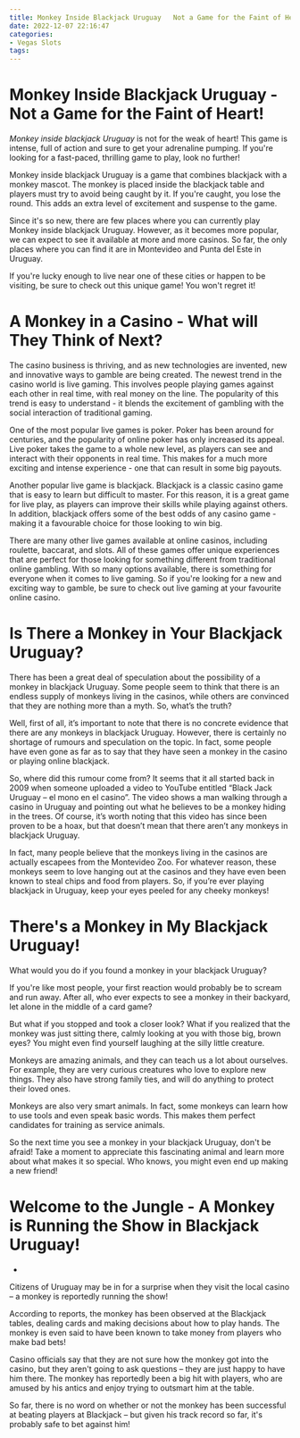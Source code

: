 ```yaml
---
title: Monkey Inside Blackjack Uruguay   Not a Game for the Faint of Heart!
date: 2022-12-07 22:16:47
categories:
- Vegas Slots
tags:
---
```



#  Monkey Inside Blackjack Uruguay - Not a Game for the Faint of Heart!

_Monkey inside blackjack Uruguay_ is not for the weak of heart! This game is intense, full of action and sure to get your adrenaline pumping. If you're looking for a fast-paced, thrilling game to play, look no further!

Monkey inside blackjack Uruguay is a game that combines blackjack with a monkey mascot. The monkey is placed inside the blackjack table and players must try to avoid being caught by it. If you're caught, you lose the round. This adds an extra level of excitement and suspense to the game.

Since it's so new, there are few places where you can currently play Monkey inside blackjack Uruguay. However, as it becomes more popular, we can expect to see it available at more and more casinos. So far, the only places where you can find it are in Montevideo and Punta del Este in Uruguay.

If you're lucky enough to live near one of these cities or happen to be visiting, be sure to check out this unique game! You won't regret it!

#  A Monkey in a Casino - What will They Think of Next?

The casino business is thriving, and as new technologies are invented, new and innovative ways to gamble are being created. The newest trend in the casino world is live gaming. This involves people playing games against each other in real time, with real money on the line. The popularity of this trend is easy to understand - it blends the excitement of gambling with the social interaction of traditional gaming.

One of the most popular live games is poker. Poker has been around for centuries, and the popularity of online poker has only increased its appeal. Live poker takes the game to a whole new level, as players can see and interact with their opponents in real time. This makes for a much more exciting and intense experience - one that can result in some big payouts.

Another popular live game is blackjack. Blackjack is a classic casino game that is easy to learn but difficult to master. For this reason, it is a great game for live play, as players can improve their skills while playing against others. In addition, blackjack offers some of the best odds of any casino game - making it a favourable choice for those looking to win big.

There are many other live games available at online casinos, including roulette, baccarat, and slots. All of these games offer unique experiences that are perfect for those looking for something different from traditional online gambling. With so many options available, there is something for everyone when it comes to live gaming. So if you're looking for a new and exciting way to gamble, be sure to check out live gaming at your favourite online casino.

#  Is There a Monkey in Your Blackjack Uruguay?

There has been a great deal of speculation about the possibility of a monkey in blackjack Uruguay. Some people seem to think that there is an endless supply of monkeys living in the casinos, while others are convinced that they are nothing more than a myth. So, what’s the truth?

Well, first of all, it’s important to note that there is no concrete evidence that there are any monkeys in blackjack Uruguay. However, there is certainly no shortage of rumours and speculation on the topic. In fact, some people have even gone as far as to say that they have seen a monkey in the casino or playing online blackjack.

So, where did this rumour come from? It seems that it all started back in 2009 when someone uploaded a video to YouTube entitled “Black Jack Uruguay – el mono en el casino”. The video shows a man walking through a casino in Uruguay and pointing out what he believes to be a monkey hiding in the trees. Of course, it’s worth noting that this video has since been proven to be a hoax, but that doesn’t mean that there aren’t any monkeys in blackjack Uruguay.

In fact, many people believe that the monkeys living in the casinos are actually escapees from the Montevideo Zoo. For whatever reason, these monkeys seem to love hanging out at the casinos and they have even been known to steal chips and food from players. So, if you’re ever playing blackjack in Uruguay, keep your eyes peeled for any cheeky monkeys!

#  There's a Monkey in My Blackjack Uruguay! 

What would you do if you found a monkey in your blackjack Uruguay? 

If you're like most people, your first reaction would probably be to scream and run away. After all, who ever expects to see a monkey in their backyard, let alone in the middle of a card game? 

But what if you stopped and took a closer look? What if you realized that the monkey was just sitting there, calmly looking at you with those big, brown eyes? You might even find yourself laughing at the silly little creature. 

Monkeys are amazing animals, and they can teach us a lot about ourselves. For example, they are very curious creatures who love to explore new things. They also have strong family ties, and will do anything to protect their loved ones. 

 Monkeys are also very smart animals. In fact, some monkeys can learn how to use tools and even speak basic words. This makes them perfect candidates for training as service animals. 

So the next time you see a monkey in your blackjack Uruguay, don't be afraid! Take a moment to appreciate this fascinating animal and learn more about what makes it so special. Who knows, you might even end up making a new friend!

#  Welcome to the Jungle - A Monkey is Running the Show in Blackjack Uruguay!

+ [](https://cdn.slotvesting.com/wp-content/uploads/2018/03/monkey-blackjack-uruguay.jpg)

Citizens of Uruguay may be in for a surprise when they visit the local casino – a monkey is reportedly running the show!

According to reports, the monkey has been observed at the Blackjack tables, dealing cards and making decisions about how to play hands. The monkey is even said to have been known to take money from players who make bad bets!

Casino officials say that they are not sure how the monkey got into the casino, but they aren't going to ask questions – they are just happy to have him there. The monkey has reportedly been a big hit with players, who are amused by his antics and enjoy trying to outsmart him at the table.

So far, there is no word on whether or not the monkey has been successful at beating players at Blackjack – but given his track record so far, it's probably safe to bet against him!